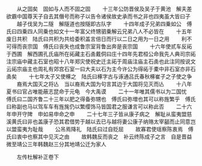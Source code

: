 <!-- { "loadSidebar": true } -->
　　从之固矣　固如与人而不固之固
　　十三年公防晋侯及吴子于黄池　解夫差欲霸中国尊天子自去其僭号而称子以告令诸侯故史承而书之非也四夷虽大皆曰子
　　越子伐吴为二隧　解隧道也按隧即古队字
　　十四年成子兄弟四乗如公　傅氏曰四乗四人同乗也如文十一年富父终甥驷乗解云兄弟八人不必皆在
　　十五年废日共积　陆氏曰共积为共给委积盖言倍日而行以二日之用为一日之用
　　利不可得而丧宗国　傅氏曰丧失也成鲁宗室背鲁出奔是丧宗国
　　十六年使贰车反祏于西圃　解西圃孔氏庙所在祏藏主石圅戴侗曰庄十四年先君桓公命我先人典司宗祏注宗庙中藏主石室也昭十八年郑灾使祝史迁主祏于周庙注庙主石圅也此注同按说文云祏宗庙主也周礼有郊宫石室一曰大夫以石为主今许公为得祏于橐中非石室亦非石圅矣
　　十七年太子又使椓之　陆氏曰椓字古与诼通吕氏春秋椓崔子之子使之争
　　裔焉大国灭之将亾　当以裔焉大国为句言其边于大国将见灭而亾
　　十八年夏书曰官占唯能蔽志昆命于元龟　今大禹谟
　　二十一年唯其儒书以为二国忧　傅氏曰二国齐鲁二十三年以肥之得备弥甥也　傅氏曰弥増也其可以称旌繁乎　傅氏曰称副也马以驾车车有旌旄仍以繁缨饰马皆国君之服谦言可以称此否
　　二十六年申开守陴　申如易申命之申
　　二十七年三子皆从康子病之　解耻从蛮夷盟慈溪黄氏曰非也盖康子恐其君借势于越以去已与越将妻公康子纳赂太宰嚭而止同意岂以盟蛮夷为耻哉
　　公吊焉降礼　陆氏曰过自贬屈
　　故寡君使瑶察陈衷焉　傅氏曰衷中也察其中见灭之由
　　故韩魏反而丧之　补云终陈成子之言　自是晋益微至靖公三年韩魏赵三分其地靖公迁为家人

　　左传杜解补正卷下
